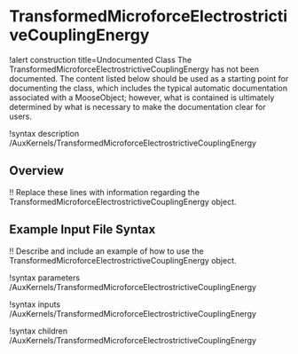 # TransformedMicroforceElectrostrictiveCouplingEnergy

!alert construction title=Undocumented Class
The TransformedMicroforceElectrostrictiveCouplingEnergy has not been documented. The content listed below should be used as a starting point for
documenting the class, which includes the typical automatic documentation associated with a
MooseObject; however, what is contained is ultimately determined by what is necessary to make the
documentation clear for users.

!syntax description /AuxKernels/TransformedMicroforceElectrostrictiveCouplingEnergy

## Overview

!! Replace these lines with information regarding the TransformedMicroforceElectrostrictiveCouplingEnergy object.

## Example Input File Syntax

!! Describe and include an example of how to use the TransformedMicroforceElectrostrictiveCouplingEnergy object.

!syntax parameters /AuxKernels/TransformedMicroforceElectrostrictiveCouplingEnergy

!syntax inputs /AuxKernels/TransformedMicroforceElectrostrictiveCouplingEnergy

!syntax children /AuxKernels/TransformedMicroforceElectrostrictiveCouplingEnergy
